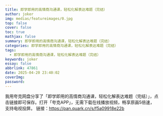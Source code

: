 ```yaml
---
title: 即学即用的高情商沟通课，轻松化解表达难题（完结）
author: joker
img: medias/featureimages/0.jpg
top: false
cover: false
toc: true
mathjax: false
summary: 即学即用的高情商沟通课，轻松化解表达难题（完结）
categories: 即学即用的高情商沟通课，轻松化解表达难题（完结）
tags:
  - 即学即用的高情商沟通课，轻松化解表达难题（完结）
keywords: joker
essay: false
abbrlink: 47861
date: 2025-04-20 23:40:02
coverImg:
password:
---
```


我用夸克网盘分享了「即学即用的高情商沟通课，轻松化解表达难题（完结）」，点击链接即可保存。打开「夸克APP」，无需下载在线播放视频，畅享原画5倍速，支持电视投屏。
链接：https://pan.quark.cn/s/f5a09918e22b
